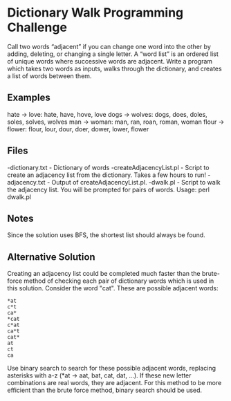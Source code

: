 # Dictionary Walk Programming Challenge

Call two words “adjacent” if you can change one word into the other by adding, deleting, or changing a single letter.  A “word list” is an ordered list of unique words where successive words are adjacent. Write a program which takes two words as inputs, walks through the dictionary, and creates a list of words between them.

## Examples

hate -> love: hate, have, hove, love
dogs -> wolves: dogs, does, doles, soles, solves, wolves
man -> woman: man, ran, roan, roman, woman
flour -> flower: flour, lour, dour, doer, dower, lower, flower

## Files

-dictionary.txt - Dictionary of words
-createAdjacencyList.pl - Script to create an adjacency list from the dictionary.  Takes a few hours to run!
-adjacency.txt - Output of createAdjacencyList.pl.
-dwalk.pl - Script to walk the adjacency list. You will be prompted for pairs of words. Usage: perl dwalk.pl

## Notes

Since the solution uses BFS, the shortest list should always be found.

## Alternative Solution

Creating an adjacency list could be completed much faster than the brute-force method of checking each pair of dictionary words which is used in this solution.  Consider the word "cat".  These are possible adjacent words:

	*at
	c*t
	ca*
	*cat
	c*at
	ca*t
	cat*
	at
	ct
	ca

Use binary search to search for these possible adjacent words, replacing asterisks with a-z (*at -> aat, bat, cat, dat, ...).  If these new letter combinations are real words, they are adjacent.  For this method to be more efficient than the brute force method, binary search should be used.
